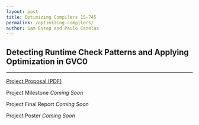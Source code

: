 ```yaml
---
layout: post
title: Optimizing Compilers 15-745
permalink: /optimizing-compilers/
author: Sam Estep and Paulo Canelas
---
```


## Detecting Runtime Check Patterns and Applying Optimization in GVC0

---

[Project Proposal (PDF)](https://pcanelas.com/images/compilers-proposal.pdf)

Project Milestone *Coming Soon*

Project Final Report *Coming Soon*

Project Poster *Coming Soon*
